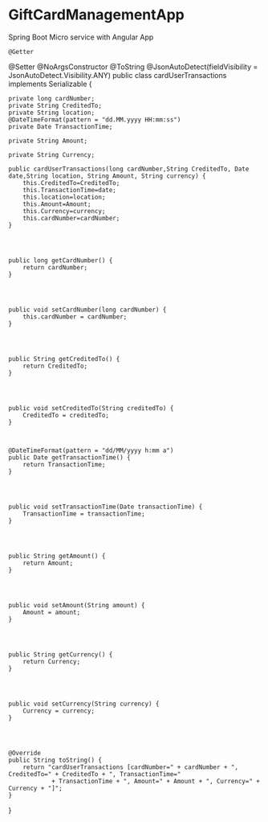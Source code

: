 # GiftCardManagementApp
Spring Boot Micro service with Angular App
	
	@Getter
@Setter
@NoArgsConstructor
@ToString
@JsonAutoDetect(fieldVisibility = JsonAutoDetect.Visibility.ANY)
public class cardUserTransactions implements Serializable {
	
	private long cardNumber;
	private String CreditedTo;
	private String location;
	@DateTimeFormat(pattern = "dd.MM.yyyy HH:mm:ss")
	private Date TransactionTime;
	
	private String Amount;
	
	private String Currency;
	
	public cardUserTransactions(long cardNumber,String CreditedTo, Date date,String location, String Amount, String currency) {
		this.CreditedTo=CreditedTo;
		this.TransactionTime=date;
		this.location=location;
		this.Amount=Amount;
		this.Currency=currency;
		this.cardNumber=cardNumber;
	}

	
	
	
	public long getCardNumber() {
		return cardNumber;
	}




	public void setCardNumber(long cardNumber) {
		this.cardNumber = cardNumber;
	}




	public String getCreditedTo() {
		return CreditedTo;
	}




	public void setCreditedTo(String creditedTo) {
		CreditedTo = creditedTo;
	}



	@DateTimeFormat(pattern = "dd/MM/yyyy h:mm a")
	public Date getTransactionTime() {
		return TransactionTime;
	}




	public void setTransactionTime(Date transactionTime) {
		TransactionTime = transactionTime;
	}




	public String getAmount() {
		return Amount;
	}




	public void setAmount(String amount) {
		Amount = amount;
	}




	public String getCurrency() {
		return Currency;
	}




	public void setCurrency(String currency) {
		Currency = currency;
	}




	@Override
	public String toString() {
		return "cardUserTransactions [cardNumber=" + cardNumber + ", CreditedTo=" + CreditedTo + ", TransactionTime="
				+ TransactionTime + ", Amount=" + Amount + ", Currency=" + Currency + "]";
	}




}

